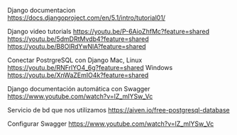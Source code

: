 
Django documentacion
https://docs.djangoproject.com/en/5.1/intro/tutorial01/

Django video tutorials
https://youtu.be/P-6AioZhfMc?feature=shared
https://youtu.be/5dmDRtMvdb4?feature=shared
https://youtu.be/B8OlRdYwNlA?feature=shared


Conectar PostrgreSQL con Django
Mac, Linux
https://youtu.be/RNFrlYO4_6g?feature=shared
Windows
https://youtu.be/XnWaZEmIO4k?feature=shared

Django documentación automática con Swagger
https://www.youtube.com/watch?v=lZ_mIYSw_Vc

Servicio de bd que nos utilizamos
https://aiven.io/free-postgresql-database


Configurar Swagger 
https://www.youtube.com/watch?v=lZ_mIYSw_Vc